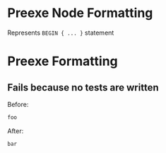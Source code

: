 <!-- BEGIN_AUTOGENERATED -->
# Preexe Node Formatting

Represents `BEGIN { ... }` statement
<!-- END_AUTOGENERATED -->
# Preexe Formatting

## Fails because no tests are written

Before:
```ruby
foo
```

After:
```ruby
bar
```
